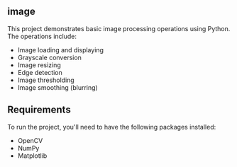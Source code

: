 ## image
This project demonstrates basic image processing operations using Python. The operations include:

- Image loading and displaying
- Grayscale conversion
- Image resizing
- Edge detection
- Image thresholding
- Image smoothing (blurring)

## Requirements

To run the project, you'll need to have the following packages installed:

- OpenCV
- NumPy
- Matplotlib
